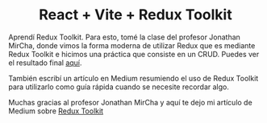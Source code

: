 <h1 align="center">React + Vite + Redux Toolkit</h1>

Aprendí Redux Toolkit. Para esto, tomé la clase del profesor Jonathan MirCha, donde vimos la forma moderna de utilizar Redux que es mediante Redux Toolkit e hicimos una práctica que consiste en un CRUD. Puedes ver el resultado final [aquí](https://angeldavidhurtado.github.io/learn-redux-toolkit/practicing-to-deploy/).

También escribí un artículo en Medium resumiendo el uso de Redux Toolkit para utilizarlo como guía rápida cuando se necesite recordar algo.

Muchas gracias al profesor Jonathan MirCha y aquí te dejo mi artículo de Medium sobre [Redux Toolkit](https://medium.com/@angeldavidhurtado/react-redux-toolkit-notas-para-inicio-rápido-db2610eee974)
